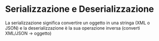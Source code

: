 # Serializzazione e Deserializzazione
La serializzazione significa convertire un oggetto in una stringa (XML o JSON) e la deserializzazione è la sua operazione inversa (converti XML/JSON -> oggetto)